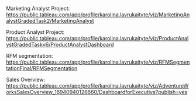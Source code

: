 Marketing Analyst Project:
https://public.tableau.com/app/profile/karolina.lavrukaityte/viz/MarketingAnalystGradedTask2/MarketingAnalyst


Product Analyst Project: 
https://public.tableau.com/app/profile/karolina.lavrukaityte/viz/ProductAnalystGradedTaskv6/ProductAnalystDashboard

RFM segmentation: 
https://public.tableau.com/app/profile/karolina.lavrukaityte/viz/RFMSegmentationFinal/RFMSegmentation

Sales Overview: 
https://public.tableau.com/app/profile/karolina.lavrukaityte/viz/AdventureWorksSalesOverview_16940940126660/DashboardforExecutive?publish=yes
